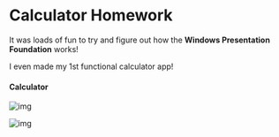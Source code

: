 # Calculator Homework

It was loads of fun to try and figure out how the **Windows Presentation Foundation** works!

I even made my 1st functional calculator app!

#### Calculator

![img](https://i.imgur.com/RKgpbvO.png)



![img](https://i.imgur.com/iEI14Ww.png)
